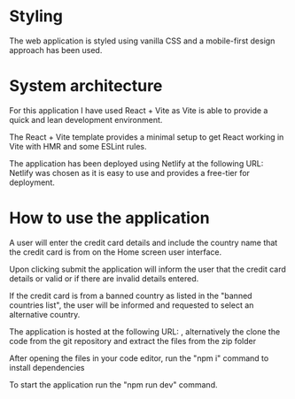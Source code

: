 # Styling

The web application is styled using vanilla CSS and a mobile-first design approach has been used.

# System architecture

For this application I have used React + Vite as Vite is able to provide a quick and lean development environment.

The React + Vite template provides a minimal setup to get React working in Vite with HMR and some ESLint rules.

The application has been deployed using Netlify at the following URL:
Netlify was chosen as it is easy to use and provides a free-tier for deployment.

# How to use the application

A user will enter the credit card details and include the country name that the credit card is from on the Home screen user interface.

Upon clicking submit the application will inform the user that the credit card details or valid or if there are invalid details entered.

If the credit card is from a banned country as listed in the "banned countries list", the user will be informed and requested to select an alternative country.

The application is hosted at the following URL: , alternatively the clone the code from the git repository and extract the files from the zip folder

After opening the files in your code editor, run the "npm i" command to install dependencies

To start the application run the "npm run dev" command.

